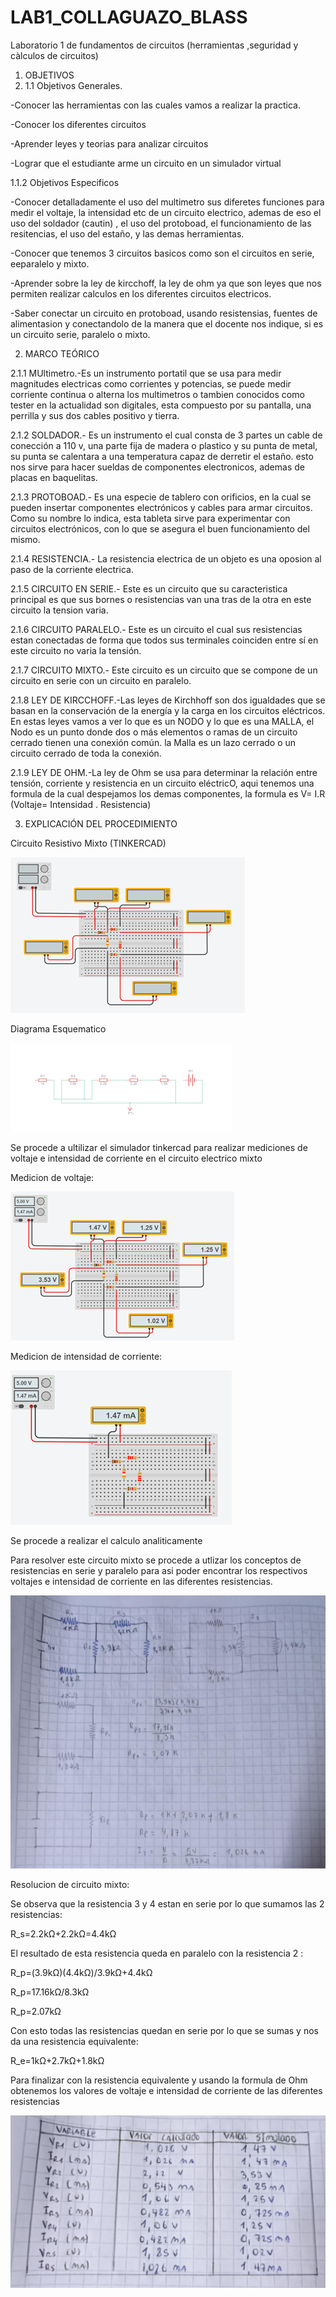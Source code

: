 # LAB1_COLLAGUAZO_BLASS

Laboratorio 1 de fundamentos de circuitos (herramientas ,seguridad y càlculos de circuitos)

1. OBJETIVOS
2. 1.1 Objetivos Generales.

-Conocer las herramientas con las cuales vamos a realizar la practica.

-Conocer los diferentes circuitos

-Aprender leyes y teorias para analizar circuitos

-Lograr que el estudiante arme un circuito en un simulador virtual

1.1.2 Objetivos Especificos

-Conocer detalladamente el uso del multimetro sus diferetes funciones para medir el voltaje, la intensidad etc de un circuito electrico, ademas de eso el uso del soldador (cautin) , el uso del protoboad, el funcionamiento de las resitencias, el uso del estaño, y las demas herramientas.

-Conocer que tenemos 3 circuitos basicos como son el circuitos en serie, eeparalelo y mixto.

-Aprender sobre la ley de kircchoff, la ley de ohm ya que son leyes que nos permiten realizar calculos en los diferentes circuitos electricos.

-Saber conectar un circuito en protoboad, usando resistensias, fuentes de alimentasion y conectandolo de la manera que el docente nos indique, si es un circuito serie, paralelo o mixto.

2. MARCO TEÓRICO

2.1.1 MUltimetro.-Es un instrumento portatil que se usa para medir magnitudes electricas como corrientes y potencias, se puede medir corriente continua o alterna los multimetros o tambien conocidos como tester en la actualidad son digitales, esta compuesto por su pantalla, una perrilla y sus dos cables positivo y tierra.

2.1.2 SOLDADOR.- Es un instrumento el cual consta de 3 partes un cable de conección a 110 v, una parte fija de madera o plastico y su punta de metal, su punta se calentara a una temperatura capaz de derretir el estaño. esto nos sirve para hacer sueldas de componentes electronicos, ademas de placas en baquelitas.

2.1.3 PROTOBOAD.- Es una especie de tablero con orificios, en la cual se pueden insertar componentes electrónicos y cables para armar circuitos. Como su nombre lo indica, esta tableta sirve para experimentar con circuitos electrónicos, con lo que se asegura el buen funcionamiento del mismo.

2.1.4 RESISTENCIA.- La resistencia electrica de un objeto es una oposion al paso de la corriente electrica.

2.1.5 CIRCUITO EN SERIE.- Este es un circuito que su caracteristica principal es que sus bornes o resistencias van una tras de la otra en este circuito la tension varia.

2.1.6 CIRCUITO PARALELO.- Este es un circuito el cual sus resistencias estan conectadas de forma que todos sus terminales coinciden entre sí en este circuito no varia la tensión.

2.1.7 CIRCUITO MIXTO.- Este circuito es un circuito que se compone de un circuito en serie con un circuito en paralelo.

2.1.8 LEY DE KIRCCHOFF.-Las leyes de Kirchhoff son dos igualdades que se basan en la conservación de la energía y la carga en los circuitos eléctricos. En estas leyes vamos a ver lo que es un NODO y lo que es una MALLA, el Nodo  es un punto donde dos o más elementos o ramas de un circuito cerrado tienen una conexión común. la Malla es un lazo cerrado o un circuito cerrado de toda la conexión.

2.1.9 LEY DE OHM.-La ley de Ohm se usa para determinar la relación entre tensión, corriente y resistencia en un circuito eléctricO, aqui tenemos una formula de la cual despejamos los demas componentes, la formula es V= I.R (Voltaje= Intensidad . Resistencia)

3. EXPLICACIÓN DEL PROCEDIMIENTO

Circuito Resistivo Mixto (TINKERCAD)

![](https://github.com/Bscollaguazo/LAB1_COLLAGUAZO_BLASS/blob/main/circuito.png)

Diagrama Esquematico

![](https://github.com/Bscollaguazo/LAB1_COLLAGUAZO_BLASS/blob/main/diagrama.png)

Se procede a ultilizar el simulador tinkercad para realizar mediciones de voltaje e intensidad de corriente en el circuito electrico mixto 

Medicion de voltaje:

![](https://github.com/Bscollaguazo/LAB1_COLLAGUAZO_BLASS/blob/main/medicionv.png)

Medicion de intensidad de corriente:

![](https://github.com/Bscollaguazo/LAB1_COLLAGUAZO_BLASS/blob/main/medicioni%20(2).png)

Se procede a realizar el calculo analiticamente

Para resolver este circuito mixto se procede a utlizar los conceptos de resistencias en serie y paralelo para asi poder encontrar los respectivos voltajes e intensidad  de corriente en las diferentes resistencias.

![](https://github.com/Bscollaguazo/LAB1_COLLAGUAZO_BLASS/blob/main/calculoanalitico.jpg)

Resolucion de circuito mixto:

Se observa que la resistencia 3 y 4 estan en serie por lo que sumamos las 2 resistencias:

R_s=2.2kΩ+2.2kΩ=4.4kΩ

El resultado de esta resistencia queda en paralelo con la resistencia 2 :

R_p=(3.9kΩ)(4.4kΩ)/3.9kΩ+4.4kΩ

R_p=17.16kΩ/8.3kΩ

R_p=2.07kΩ

Con esto todas las resistencias quedan en serie por lo que se sumas y nos da una resistencia equivalente:

R_e=1kΩ+2.7kΩ+1.8kΩ

Para finalizar con la resistencia equivalente y usando la formula de Ohm obtenemos los valores de voltaje e intensidad de corriente de las diferentes resistencias 

![](https://github.com/Bscollaguazo/LAB1_COLLAGUAZO_BLASS/blob/main/tabla01.jpg)



